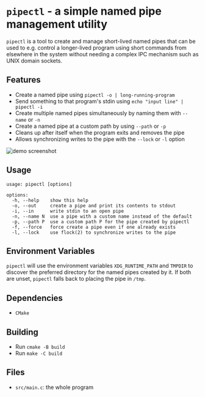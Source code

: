 # `pipectl` - a simple named pipe management utility

`pipectl` is a tool to create and manage short-lived named pipes that can be
used to e.g. control a longer-lived program using short commands from elsewhere
in the system without needing a complex IPC mechanism such as UNIX domain
sockets.

## Features

- Create a named pipe using `pipectl -o | long-running-program`
- Send something to that program's stdin using `echo "input line" | pipectl -i`
- Create multiple named pipes simultaneously by naming them with `--name` or `-n`
- Create a named pipe at a custom path by using `--path` or `-p`
- Cleans up after itself when the program exits and removes the pipe
- Allows synchronizing writes to the pipe with the `--lock` or `-l` option

![demo screenshot](https://user-images.githubusercontent.com/4077106/147712401-7de95c84-a381-44f8-9b67-74507215f14a.png)

## Usage

```
usage: pipectl [options]

options:
  -h, --help    show this help
  -o, --out     create a pipe and print its contents to stdout
  -i, --in      write stdin to an open pipe
  -n, --name N  use a pipe with a custom name instead of the default
  -p, --path P  use a custom path P for the pipe created by pipectl
  -f, --force   force create a pipe even if one already exists
  -l, --lock    use flock(2) to synchronize writes to the pipe
```

## Environment Variables

`pipectl` will use the environment variables `XDG_RUNTIME_PATH` and `TMPDIR` to
discover the preferred directory for the named pipes created by it. If both are
unset, `pipectl` falls back to placing the pipe in `/tmp`.

## Dependencies

- `CMake`

## Building

- Run `cmake -B build`
- Run `make -C build`

## Files

- `src/main.c`: the whole program
